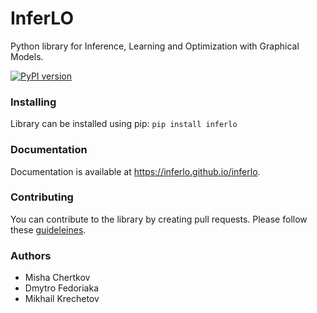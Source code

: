# InferLO

Python library for Inference, Learning and Optimization with Graphical Models.

[![PyPI version](https://badge.fury.io/py/inferlo.svg)](https://badge.fury.io/py/inferlo)


### Installing

Library can be installed using pip: `pip install inferlo`

### Documentation

Documentation is available at https://inferlo.github.io/inferlo.

### Contributing

You can contribute to the library by creating pull requests. 
Please follow these [guideleines](https://inferlo.github.io/inferlo/contributing.html).

### Authors

* Misha Chertkov
* Dmytro Fedoriaka
* Mikhail Krechetov
